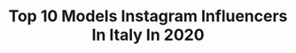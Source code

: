 ---
title: Top 10 Models Instagram Influencers In Italy In 2020
description: >-
  Find top models Instagram influencers in Italy in 2020. Most popular hashtags: #portrait #iorestoacasa #style #greymodel.
platform: Instagram
profiles:
  - username: "ciccirillina_"
    fullname: >-
      Beatrice Marchetti
    location: "Italy"
    followers: 15440
    engagement: 884
    commentsToLikes: 0.020958
    id: ck5hsd1itwe8v0i11l8igp70k
    verified: false
    hashtags: "#milan, #animalier, #restateacasa, #junglestyle"
  - username: "liciafertz"
    fullname: >-
      Buongiorno Nonna
    location: "Italy"
    followers: 89828
    engagement: 842
    commentsToLikes: 0.057907
    id: ck0udckjriqkd0i194s5mm8ad
    verified: false
    hashtags: "#stronggirls, #nurse, #omosessuale, #ageless"
  - username: "andrea_croin"
    fullname: >-
      #Andrea Croin 🇮🇹
    location: "Italy"
    followers: 9731
    engagement: 1266
    commentsToLikes: 0.395473
    id: ckaoysvdmixca0i78ade9bm85
    verified: false
    hashtags: "#portrait, #modaitaliana, #modello, #quarantena"
  - username: "alessiadonesss"
    fullname: >-
      Alessia Dones
    location: "Italy"
    followers: 20522
    engagement: 1153
    commentsToLikes: 0.059193
    id: ck55kao69yvl70i11vafc1d62
    verified: false
    hashtags: "#aftershow, #party, #swimwear, #givova"
  - username: "regyqueen"
    fullname: >-
      Regy Queen 🌺
    location: "Italy"
    followers: 193298
    engagement: 627
    commentsToLikes: 0.055584
    id: ck15tiwe2ib0u0i19dmm67mdj
    verified: false
    hashtags: "#pajamas, #red, #estate, #estate2020"
  - username: "deanpelic"
    fullname: >-
      Dean Pelić
    location: "Italy"
    followers: 99744
    engagement: 680
    commentsToLikes: 0.034382
    id: ckaot6kuzulyw0i78czzjitvf
    verified: true
    hashtags: "#unreleasedphotos, #unreleasedphoto, #tuesdaygoals, #malestvari"
  - username: "anej_sosic"
    fullname: >-
      Anej Sosic
    location: "Italy"
    followers: 53043
    engagement: 619
    commentsToLikes: 0.096188
    id: ck6ufp29jyboh0j71ap3j3rvu
    verified: false
    hashtags: "#venice, #pose, #repost, #comingsoon"
  - username: "anastasiyagoulimova_official"
    fullname: >-
      Анастасия Гулимова
    location: "Italy"
    followers: 32538
    engagement: 1066
    commentsToLikes: 0.047380
    id: ck8t6mcdje43t0j78vc7zuk5r
    verified: false
    hashtags: ""
  - username: "greta_ray_official"
    fullname: >-
      G R E T A    R A Y
    location: "Italy"
    followers: 463589
    engagement: 540
    commentsToLikes: 0.081398
    id: ck5q3s3jam6bg0i11fyuw8q93
    verified: true
    hashtags: "#gretaray"
  - username: "__gaiaaaaaa__"
    fullname: >-
      𝓖𝓪𝓲𝓪 𝓟𝓪𝓰𝓪𝓷𝓮𝓵𝓵𝓲👸🏽
    location: "Italy"
    followers: 2878
    engagement: 2119
    commentsToLikes: 0.125689
    id: ckaozjlpnm65d0i784q5lcpcl
    verified: false
    hashtags: "#milano"
---